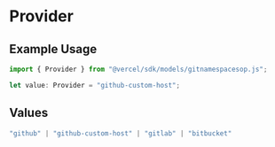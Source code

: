 # Provider

## Example Usage

```typescript
import { Provider } from "@vercel/sdk/models/gitnamespacesop.js";

let value: Provider = "github-custom-host";
```

## Values

```typescript
"github" | "github-custom-host" | "gitlab" | "bitbucket"
```